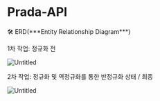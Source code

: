 # Prada-API
<aside>
🛠 ERD(***Entity Relationship Diagram***)

</aside>

1차 작업: 정규화 전

![Untitled](https://s3-us-west-2.amazonaws.com/secure.notion-static.com/f6bb89d4-7317-47e6-a94d-d8e7144dfac5/Untitled.png)

2차 작업: 정규화 및 역정규화를 통한 반정규화 상태 / 최종

![Untitled](https://s3-us-west-2.amazonaws.com/secure.notion-static.com/c3da8bd8-b1c5-4a23-b86f-a5e6e13fc19d/Untitled.png)
